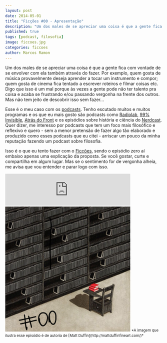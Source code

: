 ```yaml
---
layout: post
date: 2014-05-01
title: "Ficções #00 - Apresentação"
description: "Um dos males de se apreciar uma coisa é que a gente fica com vontade de se envolver com ela também através do fazer. Por exemplo, quem gosta de música provavelmente deseja aprender a tocar um instrumento e compor; quem gosta de cinema fica tentado a escrever roteiros e filmar coisas etc. Digo que isso é um mal porque às vezes a gente pode não ter talento pra coisa e acaba se frustrando e/ou passando vergonha na frente dos outros. Mas não tem jeito de descobrir isso sem fazer... Esse é o meu caso com os podcasts. Por isso estou começando esse podcast que você vai ouvir. Será que dá certo?"
published: true
tags: [podcast, filosofia]
image: ficcoes.jpg
categories: ficcoes
author: Marcos Ramon
---
```


Um dos males de se apreciar uma coisa é que a gente fica com vontade de se envolver com ela também através do fazer. Por exemplo, quem gosta de música provavelmente deseja aprender a tocar um instrumento e compor; quem gosta de cinema fica tentado a escrever roteiros e filmar coisas etc. Digo que isso é um mal porque às vezes a gente pode não ter talento pra coisa e acaba se frustrando e/ou passando vergonha na frente dos outros. Mas não tem jeito de descobrir isso sem fazer...
     
Esse é o meu caso com os [podcasts](http://en.wikipedia.org/wiki/Podcast). Tenho escutado muitos e muitos programas e os que eu mais gosto são podcasts como [Radiolab](http://www.radiolab.org/), [99% Invisible](http://99percentinvisible.org/), [Atrás do Front](http://atrasdofront.tumblr.com/) e os episódios sobre história e ciência do [Nerdcast](http://jovemnerd.com.br/tag/historia/). Quer dizer, me interesso por podcasts que tem um foco mais filosófico e reflexivo e quero - sem a menor pretensão de fazer algo tão elaborado e produzido como esses podcasts que eu citei - arriscar um pouco da minha reputação fazendo um podcast sobre filosofia.
     
Isso é o que eu tento fazer com o [Ficções](http://www.mixcloud.com/marcosramon/), sendo o episódio zero aí embaixo apenas uma explicação da proposta. Se você gostar, curte e compartilha em algum lugar. Mas se o sentimento for de vergonha alheia, me avisa que vou entender e parar logo com isso.
     
<iframe src="https://anchor.fm/podcastficcoes/embed/episodes/Apresentao-e47jed/a-aggl6o" height="102px" width="400px" frameborder="0" scrolling="no"></iframe>

<img src="/assets/images/00_50.png" height="400" width="400" alt="Matt Duffin">
<small>*A imagem que ilustra esse episódio é de autoria de [Matt Duffin](http://mattduffinfineart.com/)*</small>
